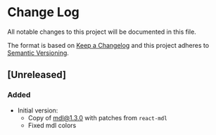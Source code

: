 # Change Log
All notable changes to this project will be documented in this file.

The format is based on [Keep a Changelog](http://keepachangelog.com/) and this project adheres to [Semantic Versioning](http://semver.org/).

## [Unreleased]

### Added
- Initial version:
    - Copy of mdl@1.3.0 with patches from `react-mdl`
    - Fixed mdl colors
